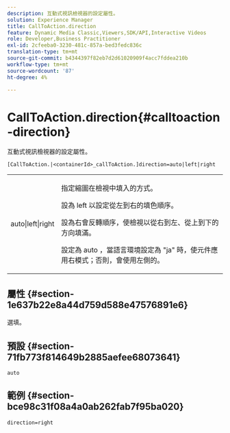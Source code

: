 ```yaml
---
description: 互動式視訊檢視器的設定屬性。
solution: Experience Manager
title: CallToAction.direction
feature: Dynamic Media Classic,Viewers,SDK/API,Interactive Videos
role: Developer,Business Practitioner
exl-id: 2cfeeba0-3230-481c-857a-bed3fedc836c
translation-type: tm+mt
source-git-commit: b4344397f82eb7d2d61020909f4acc7fddea210b
workflow-type: tm+mt
source-wordcount: '87'
ht-degree: 4%

---
```


# CallToAction.direction{#calltoaction-direction}

互動式視訊檢視器的設定屬性。

`[CallToAction.|<containerId>_callToAction.]direction=auto|left|right`

<table id="table_441553CD34C94A58A9D7CBF772DEDDB6"> 
 <tbody> 
  <tr> 
   <td colname="col1"> <p> <span class="codeph"> auto|left|right  </span> </p> </td> 
   <td colname="col2"> <p> 指定縮圖在檢視中填入的方式。 </p> <p>設為<span class="codeph"> left </span>以設定從左到右的填色順序。 </p> <p>設為<span class="codeph">右</span>會反轉順序，使檢視以從右到左、從上到下的方向填滿。 </p> <p>設定為<span class="codeph"> auto </span>，當語言環境設定為<span class="codeph"> "ja" </span>時，使元件應用右模式；否則，會使用<span class="codeph">左側的</span>。 </p> </td> 
  </tr> 
 </tbody> 
</table>

## 屬性 {#section-1e637b22e8a44d759d588e47576891e6}

選填。

## 預設 {#section-71fb773f814649b2885aefee68073641}

`auto`

## 範例 {#section-bce98c31f08a4a0ab262fab7f95ba020}

```
direction=right
```
